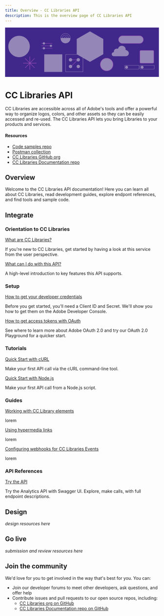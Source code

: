 ```yaml
---
title: Overview - CC Libraries API
description: This is the overview page of CC Libraries API
---
```


<Hero slots="image, heading, text" background="rgb(64, 34, 138)"/>

![Hero image](./illustration.png)

# CC Libraries API

CC Libraries are accessible across all of Adobe's tools and offer a powerful way to organize logos, colors, and other assets so they can be easily accessed and re-used. The CC Libraries API lets you bring Libraries to your products and services.

<Resources slots="heading, links"/>

#### Resources

- [Code samples repo](https://github.com/cc-libraries-api/code-samples)
- [Postman collection](https://github.com/cc-libraries-api/api-docs/blob/master/adobe_cc_libraries_apis.postman_collection.json)
- [CC Libraries GitHub org](https://github.com/cc-libraries-api)
- [CC Libraries Documentation repo](https://github.com/AdobeDocs/cc-libraries-api)

## Overview

Welcome to the CC Libraries API documentation! Here you can learn all about CC Libraries, read development guides, explore endpont references, and find tools and sample code.

## Integrate

<DiscoverBlock slots="heading, link, text"/>

### Orientation to CC Libraries

[What are CC Libraries?]()

If you're new to CC Libraries, get started by having a look at this service from the user perspective.

<DiscoverBlock slots="link, text"/>

[What can I do with this API?]()

A high-level introduction to key features this API supports.

<DiscoverBlock slots="heading, link, text"/>

### Setup

[How to get your developer credentials]()

Before you get started, you'll need a Client ID and Secret. We'll show you how to get them on the Adobe Developer Console.

<DiscoverBlock slots="link, text"/>

[How to get access tokens with OAuth]()

See where to learn more about Adobe OAuth 2.0 and try our OAuth 2.0 Playground for a quicker start.

<DiscoverBlock slots="heading, link, text"/>

### Tutorials

[Quick Start with cURL]()

Make your first API call via the cURL command-line tool.

<DiscoverBlock slots="link, text"/>

[Quick Start with Node.js]()

Make your first API call from a Node.js script.

<DiscoverBlock slots="heading, link, text"/>

### Guides

[Working with CC Library elements]()

lorem

<DiscoverBlock slots="link, text"/>

[Using hypermedia links]()

lorem

<DiscoverBlock slots="link, text"/>

[Configuring webhooks for CC Libraries Events]()

lorem

<DiscoverBlock slots="heading, link, text"/>

### API References

[Try the API](api/)

Try the Analytics API with Swagger UI. Explore, make calls, with full endpoint descriptions.

## Design

_design resources here_

## Go live

_submission and review resources here_

## Join the community

We'd love for you to get involved in the way that's best for you. You can:

- Join our developer forums to meet other developers, ask questions, and offer help
- Contribute issues and pull requests to our open source repos, including:
  - [CC Libraries org on GitHub](https://github.com/cc-libraries-api)
  - [CC Libraries Documentation repo on GitHub](https://github.com/AdobeDocs/cc-libraries-api)
